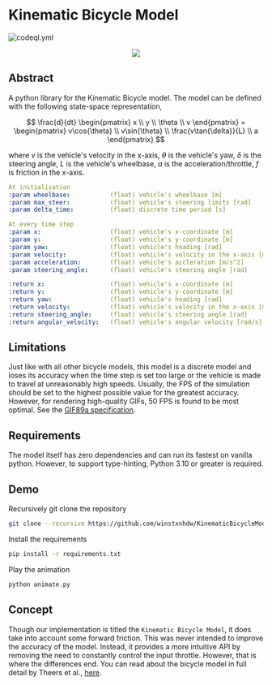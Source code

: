 # Kinematic Bicycle Model

![codeql.yml](https://github.com/winstxnhdw/KinematicBicycleModel/actions/workflows/codeql.yml/badge.svg)

<div align="center">
    <img src="example.gif" />
</div>

## Abstract

A python library for the Kinematic Bicycle model. The model can be defined with the following state-space representation,

$$
\frac{d}{dt}
\begin{pmatrix}
x \\
y \\
\theta \\
v
\end{pmatrix} =
\begin{pmatrix}
v\cos{\theta} \\
v\sin{\theta} \\
\frac{v\tan{\delta}}{L} \\
a
\end{pmatrix}
$$

where $v$ is the vehicle's velocity in the x-axis, $\theta$ is the vehicle's yaw, $\delta$ is the steering angle, $L$ is the vehicle's wheelbase, $a$ is the acceleration/throttle, $f$ is friction in the x-axis.

```yaml
At initialisation
:param wheelbase:           (float) vehicle's wheelbase [m]
:param max_steer:           (float) vehicle's steering limits [rad]
:param delta_time:          (float) discrete time period [s]

At every time step  
:param x:                   (float) vehicle's x-coordinate [m]
:param y:                   (float) vehicle's y-coordinate [m]
:param yaw:                 (float) vehicle's heading [rad]
:param velocity:            (float) vehicle's velocity in the x-axis [m/s]
:param acceleration:        (float) vehicle's accleration [m/s^2]
:param steering_angle:      (float) vehicle's steering angle [rad]

:return x:                  (float) vehicle's x-coordinate [m]
:return y:                  (float) vehicle's y-coordinate [m]
:return yaw:                (float) vehicle's heading [rad]
:return velocity:           (float) vehicle's velocity in the x-axis [m/s]
:return steering_angle:     (float) vehicle's steering angle [rad]
:return angular_velocity:   (float) vehicle's angular velocity [rad/s]
```

## Limitations

Just like with all other bicycle models, this model is a discrete model and loses its accuracy when the time step is set too large or the vehicle is made to travel at unreasonably high speeds. Usually, the FPS of the simulation should be set to the highest possible value for the greatest accuracy. However, for rendering high-quality GIFs, 50 FPS is found to be most optimal. See the [GIF89a specification](https://www.w3.org/Graphics/GIF/spec-gif89a.txt).

## Requirements

The model itself has zero dependencies and can run its fastest on vanilla python. However, to support type-hinting, Python 3.10 or greater is required.

## Demo

Recursively git clone the repository

```bash
git clone --recursive https://github.com/winstxnhdw/KinematicBicycleModel.git
```

Install the requirements

```bash
pip install -r requirements.txt
```

Play the animation

```bash
python animate.py
```

## Concept

Though our implementation is titled the `Kinematic Bicycle Model`, it does take into account some forward friction. This was never intended to improve the accuracy of the model. Instead, it provides a more intuitive API by removing the need to constantly control the input throttle. However, that is where the differences end. You can read about the bicycle model in full detail by Theers et al., [here](https://thomasfermi.github.io/Algorithms-for-Automated-Driving/Control/BicycleModel.html).
